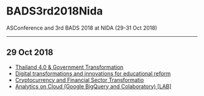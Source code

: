 # BADS3rd2018Nida
ASConference and 3rd BADS 2018 at NIDA (29-31 Oct 2018)

-----------------------
29 Oct 2018
-----------------------
* <a href="https://github.com/MintYaChaO/BADS3rd2018Nida/wiki/Thailand-4.0-&-Government-Transformation">Thailand 4.0 & Government Transformation</a>
* <a href="https://github.com/MintYaChaO/BADS3rd2018Nida/wiki/Digital-transformations-and-innovations-for-educational-reform">Digital transformations and innovations for educational reform</a>
* <a href="https://github.com/MintYaChaO/BADS3rd2018Nida/wiki/Cryptocurrency-and-Financial-Sector-Transformatio">Cryptocurrency and Financial Sector Transformatio</a>
* <a href="https://github.com/MintYaChaO/BADS3rd2018Nida/wiki/Analytics-on-Cloud-(Google-BigQuery-and-Colaboratory)-%5BLAB%5D">Analytics on Cloud (Google BigQuery and Colaboratory) [LAB]</a>



